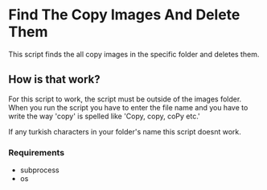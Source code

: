 # Find The Copy Images And Delete Them
This script finds the all copy images in the specific folder and deletes them.

## How is that work?
For this script to work, the script must be outside of the images folder. When you run the script you have to enter the
file name and you have to write the way 'copy' is spelled like 'Copy, copy, coPy etc.'

If any turkish characters in your folder's name this script doesnt work.

### Requirements
+ subprocess
+ os